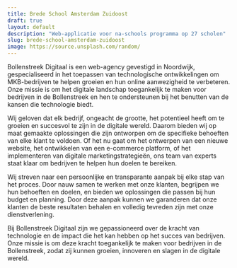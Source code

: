 ```yaml
---
title: Brede School Amsterdam Zuidoost
draft: true
layout: default
description: "Web-applicatie voor na-schools programma op 27 scholen"
slug: brede-school-amsterdam-zuidoost
image: https://source.unsplash.com/random/   
---
```


Bollenstreek Digitaal is een web-agency gevestigd in Noordwijk, gespecialiseerd in het toepassen van technologische ontwikkelingen om MKB-bedrijven te helpen groeien en hun online aanwezigheid te verbeteren. Onze missie is om het digitale landschap toegankelijk te maken voor bedrijven in de Bollenstreek en hen te ondersteunen bij het benutten van de kansen die technologie biedt.

Wij geloven dat elk bedrijf, ongeacht de grootte, het potentieel heeft om te groeien en succesvol te zijn in de digitale wereld. Daarom bieden wij op maat gemaakte oplossingen die zijn ontworpen om de specifieke behoeften van elke klant te voldoen. Of het nu gaat om het ontwerpen van een nieuwe website, het ontwikkelen van een e-commerce platform, of het implementeren van digitale marketingstrategieën, ons team van experts staat klaar om bedrijven te helpen hun doelen te bereiken.

Wij streven naar een persoonlijke en transparante aanpak bij elke stap van het proces. Door nauw samen te werken met onze klanten, begrijpen we hun behoeften en doelen, en bieden we oplossingen die passen bij hun budget en planning. Door deze aanpak kunnen we garanderen dat onze klanten de beste resultaten behalen en volledig tevreden zijn met onze dienstverlening.

Bij Bollenstreek Digitaal zijn we gepassioneerd over de kracht van technologie en de impact die het kan hebben op het succes van bedrijven. Onze missie is om deze kracht toegankelijk te maken voor bedrijven in de Bollenstreek, zodat zij kunnen groeien, innoveren en slagen in de digitale wereld.
